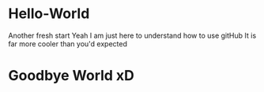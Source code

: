 # Hello-World
Another fresh start
Yeah I am just here to understand how to use gitHub
It is far more cooler than you'd expected
# Goodbye World xD
